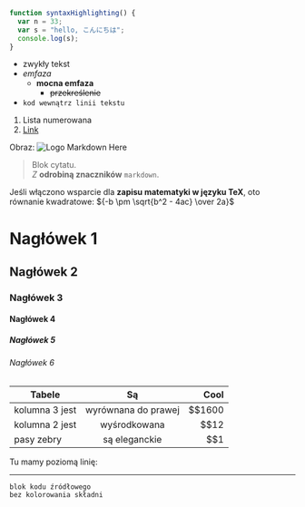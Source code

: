 ```javascript
function syntaxHighlighting() {
  var n = 33;
  var s = "hello, こんにちは";
  console.log(s);
}
```

* zwykły tekst
* *emfaza*
  * **mocna emfaza**
    * ~~przekreślenie~~
* `kod wewnątrz linii tekstu`

1. Lista numerowana
2. [Link](https://www.google.com)


Obraz: ![Logo Markdown Here](/images/icon24.png)


> Blok cytatu.  
> *Z* **odrobiną znaczników** `markdown`.

Jeśli włączono wsparcie dla **zapisu matematyki w języku TeX**, oto równanie kwadratowe:
${-b \pm \sqrt{b^2 - 4ac} \over 2a}$

# Nagłówek 1
## Nagłówek 2
### Nagłówek 3
#### Nagłówek 4
##### Nagłówek 5
###### Nagłówek 6
  
| Tabele        | Są           | Cool  |
| ------------- |:-------------:| -----:|
| kolumna 3 jest   | wyrównana do prawej | $$1600 |
| kolumna 2 jest   | wyśrodkowana      |   $$12 |
| pasy zebry | są eleganckie      |    $$1 |

Tu mamy poziomą linię:

---

```
blok kodu źródłowego
bez kolorowania składni
```


